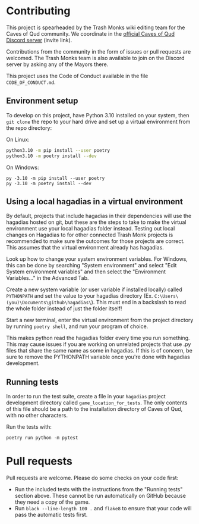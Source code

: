 # Contributing

This project is spearheaded by the Trash Monks wiki editing team for the Caves of Qud community. We coordinate in the
[official Caves of Qud Discord server](https://discordapp.com/invite/cavesofqud)
(invite link).

Contributions from the community in the form of issues or pull requests are welcomed. The Trash Monks team is also
available to join on the Discord server by asking any of the Mayors there.

This project uses the Code of Conduct available in the file `CODE_OF_CONDUCT.md`.

## Environment setup

To develop on this project, have Python 3.10 installed on your system, then `git clone`
the repo to your hard drive and set up a virtual environment from the repo directory:

On Linux:
```bash
python3.10 -m pip install --user poetry
python3.10 -m poetry install --dev
```
On Windows:
```
py -3.10 -m pip install --user poetry
py -3.10 -m poetry install --dev
```

## Using a local hagadias in a virtual environment

By default, projects that include hagadias in their dependencies will use the hagadias hosted on git, but these are the
steps to take to make the virtual environment use your local hagadias folder instead. Testing out local changes on
Hagadias to for other connected Trash Monk projects is recommended to make sure the outcomes for those projects are
correct. This assumes that the virtual environment already has hagadias.

Look up how to change your system environment variables. For Windows, this can be done by searching "System environment"
and select "Edit System environment variables" and then select the "Environment Variables..." in the Advanced Tab.

Create a new system variable (or user variable if installed locally) called `PYTHONPATH`
and set the value to your hagadias directory (Ex.
`C:\Users\(you)\Documents\github\hagadias\`). This must end in a backslash to read the whole folder instead of just the
folder itself!

Start a new terminal, enter the virtual environment from the project directory by running `poetry shell`, and run your
program of choice.

This makes python read the hagadias folder every time you run something. This may cause issues if you are working on
unrelated projects that use .py files that share the same name as some in hagadias. If this is of concern, be sure to
remove the PYTHONPATH variable once you're done with hagadias development.

## Running tests

In order to run the test suite, create a file in your `hagadias` project development directory
called `game_location_for_tests`. The only contents of this file should be a path to the installation directory of Caves
of Qud, with no other characters.

Run the tests with:

```
poetry run python -m pytest
```

# Pull requests

Pull requests are welcome. Please do some checks on your code first:
- Run the included tests with the instructions from the "Running tests" section above. These cannot be run 
automatically on GitHub because they need a copy of the game.
- Run `black --line-length 100 .` and `flake8` to ensure that your code will pass the automatic tests first.
